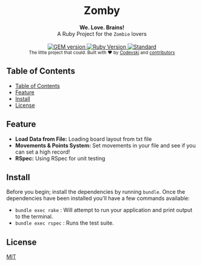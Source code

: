 <h1 align="center">Zomby</h1>

<div align="center">
  <strong>We. Love. Brains!</strong>
</div>
<div align="center">
  A Ruby Project for the <code>Zombie</code> lovers 
</div>

<br />

<div align="center">
  <!-- GEM version -->
  <a href="#">
    <img src="https://img.shields.io/gem/v/:gem.svg"
      alt="GEM version" />
  </a>
  <!-- Build Status -->
  <a href="#">
    <img src="https://img.shields.io/badge/Ruby-2.5.3-red.svg"
      alt="Ruby Version" />
  </a>
  <!-- Standard -->
  <a href="https://standardjs.com">
    <img src="https://img.shields.io/badge/code%20style-standard-brightgreen.svg?style=flat-square"
      alt="Standard" />
  </a>
</div>

<div align="center">
  <sub>The little project that could. Built with ❤︎ by
  <a href="https://twitter.com/codevski">Codevski</a> and
  <a href="#">
    contributors
  </a>
</div>

## Table of Contents
- [Table of Contents](#Table-of-Contents)
- [Feature](#Feature)
- [Install](#Install)
- [License](#License)

## Feature
- __Load Data from File:__ Loading board layout from txt file
- __Movements & Points System:__ Set movements in your file and see if you can set a high record!
- __RSpec:__ Using RSpec for unit testing

## Install
Before you begin; install the dependencies by running `bundle`.
Once the dependencies have been installed you'll have a few commands available:

- `bundle exec rake`  : Will attempt to run your application and print output to the terminal.
- `bundle exec rspec` : Runs the test suite.



## License
[MIT](https://github.com/codevski/zomby/blob/master/LICENSE.md)
